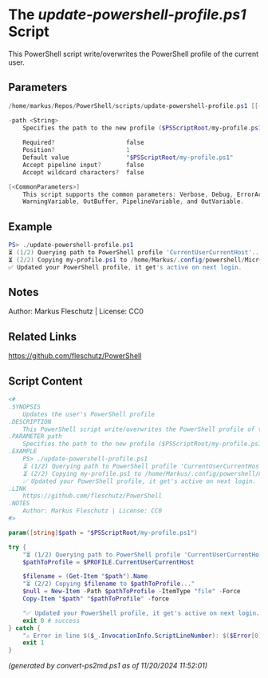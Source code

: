 The *update-powershell-profile.ps1* Script
===========================

This PowerShell script write/overwrites the PowerShell profile of the current user.

Parameters
----------
```powershell
/home/markus/Repos/PowerShell/scripts/update-powershell-profile.ps1 [[-path] <String>] [<CommonParameters>]

-path <String>
    Specifies the path to the new profile ($PSScriptRoot/my-profile.ps1 by default)
    
    Required?                    false
    Position?                    1
    Default value                "$PSScriptRoot/my-profile.ps1"
    Accept pipeline input?       false
    Accept wildcard characters?  false

[<CommonParameters>]
    This script supports the common parameters: Verbose, Debug, ErrorAction, ErrorVariable, WarningAction, 
    WarningVariable, OutBuffer, PipelineVariable, and OutVariable.
```

Example
-------
```powershell
PS> ./update-powershell-profile.ps1
⏳ (1/2) Querying path to PowerShell profile 'CurrentUserCurrentHost'...
⏳ (2/2) Copying my-profile.ps1 to /home/Markus/.config/powershell/Microsoft.PowerShell_profile.ps1...
✅ Updated your PowerShell profile, it get's active on next login.

```

Notes
-----
Author: Markus Fleschutz | License: CC0

Related Links
-------------
https://github.com/fleschutz/PowerShell

Script Content
--------------
```powershell
<#
.SYNOPSIS
	Updates the user's PowerShell profile
.DESCRIPTION
	This PowerShell script write/overwrites the PowerShell profile of the current user.
.PARAMETER path
	Specifies the path to the new profile ($PSScriptRoot/my-profile.ps1 by default)
.EXAMPLE
	PS> ./update-powershell-profile.ps1
	⏳ (1/2) Querying path to PowerShell profile 'CurrentUserCurrentHost'...
	⏳ (2/2) Copying my-profile.ps1 to /home/Markus/.config/powershell/Microsoft.PowerShell_profile.ps1...
	✅ Updated your PowerShell profile, it get's active on next login.
.LINK
	https://github.com/fleschutz/PowerShell
.NOTES
	Author: Markus Fleschutz | License: CC0
#>

param([string]$path = "$PSScriptRoot/my-profile.ps1")

try {
	"⏳ (1/2) Querying path to PowerShell profile 'CurrentUserCurrentHost'..."
	$pathToProfile = $PROFILE.CurrentUserCurrentHost

	$filename = (Get-Item "$path").Name
	"⏳ (2/2) Copying $filename to $pathToProfile..."
	$null = New-Item -Path $pathToProfile -ItemType "file" -Force
	Copy-Item "$path" "$pathToProfile" -force

	"✅ Updated your PowerShell profile, it get's active on next login."
	exit 0 # success
} catch {
	"⚠️ Error in line $($_.InvocationInfo.ScriptLineNumber): $($Error[0])"
	exit 1
}
```

*(generated by convert-ps2md.ps1 as of 11/20/2024 11:52:01)*
